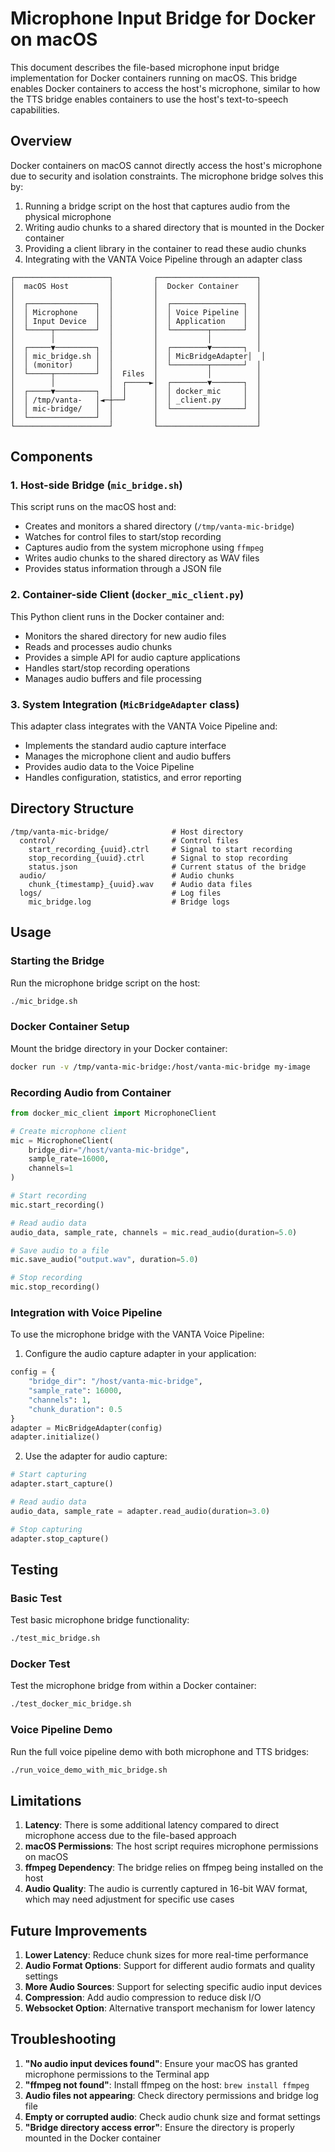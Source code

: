 # Microphone Input Bridge for Docker on macOS

This document describes the file-based microphone input bridge implementation for Docker containers running on macOS. This bridge enables Docker containers to access the host's microphone, similar to how the TTS bridge enables containers to use the host's text-to-speech capabilities.

## Overview

Docker containers on macOS cannot directly access the host's microphone due to security and isolation constraints. The microphone bridge solves this by:

1. Running a bridge script on the host that captures audio from the physical microphone
2. Writing audio chunks to a shared directory that is mounted in the Docker container
3. Providing a client library in the container to read these audio chunks
4. Integrating with the VANTA Voice Pipeline through an adapter class

```
┌─────────────────────┐         ┌──────────────────────┐
│  macOS Host         │         │  Docker Container    │
│                     │         │                      │
│  ┌───────────────┐  │         │  ┌────────────────┐  │
│  │ Microphone    │  │         │  │ Voice Pipeline │  │
│  │ Input Device  │  │         │  │ Application    │  │
│  └─────┬─────────┘  │         │  └────────┬───────┘  │
│        │            │         │           │          │
│  ┌─────▼─────────┐  │         │  ┌────────▼───────┐  │
│  │ mic_bridge.sh │  │         │  │ MicBridgeAdapter│  │
│  │ (monitor)     │  │         │  └────────┬───────┘  │
│  └─────┬─────────┘  │  Files  │           │          │
│        │            │  ┌─────►│  ┌────────▼───────┐  │
│  ┌─────▼─────────┐  │  │      │  │ docker_mic     │  │
│  │ /tmp/vanta-   │◄─┼──┘      │  │ _client.py     │  │
│  │ mic-bridge/   │  │         │  └────────────────┘  │
│  └───────────────┘  │         │                      │
└─────────────────────┘         └──────────────────────┘
```

## Components

### 1. Host-side Bridge (`mic_bridge.sh`)

This script runs on the macOS host and:
- Creates and monitors a shared directory (`/tmp/vanta-mic-bridge`)
- Watches for control files to start/stop recording
- Captures audio from the system microphone using `ffmpeg`
- Writes audio chunks to the shared directory as WAV files
- Provides status information through a JSON file

### 2. Container-side Client (`docker_mic_client.py`)

This Python client runs in the Docker container and:
- Monitors the shared directory for new audio files
- Reads and processes audio chunks
- Provides a simple API for audio capture applications
- Handles start/stop recording operations
- Manages audio buffers and file processing

### 3. System Integration (`MicBridgeAdapter` class)

This adapter class integrates with the VANTA Voice Pipeline and:
- Implements the standard audio capture interface
- Manages the microphone client and audio buffers
- Provides audio data to the Voice Pipeline
- Handles configuration, statistics, and error reporting

## Directory Structure

```
/tmp/vanta-mic-bridge/              # Host directory
  control/                          # Control files
    start_recording_{uuid}.ctrl     # Signal to start recording
    stop_recording_{uuid}.ctrl      # Signal to stop recording
    status.json                     # Current status of the bridge
  audio/                            # Audio chunks
    chunk_{timestamp}_{uuid}.wav    # Audio data files
  logs/                             # Log files
    mic_bridge.log                  # Bridge logs
```

## Usage

### Starting the Bridge

Run the microphone bridge script on the host:

```bash
./mic_bridge.sh
```

### Docker Container Setup

Mount the bridge directory in your Docker container:

```bash
docker run -v /tmp/vanta-mic-bridge:/host/vanta-mic-bridge my-image
```

### Recording Audio from Container

```python
from docker_mic_client import MicrophoneClient

# Create microphone client
mic = MicrophoneClient(
    bridge_dir="/host/vanta-mic-bridge",
    sample_rate=16000,
    channels=1
)

# Start recording
mic.start_recording()

# Read audio data
audio_data, sample_rate, channels = mic.read_audio(duration=5.0)

# Save audio to a file
mic.save_audio("output.wav", duration=5.0)

# Stop recording
mic.stop_recording()
```

### Integration with Voice Pipeline

To use the microphone bridge with the VANTA Voice Pipeline:

1. Configure the audio capture adapter in your application:

```python
config = {
    "bridge_dir": "/host/vanta-mic-bridge",
    "sample_rate": 16000,
    "channels": 1,
    "chunk_duration": 0.5
}
adapter = MicBridgeAdapter(config)
adapter.initialize()
```

2. Use the adapter for audio capture:

```python
# Start capturing
adapter.start_capture()

# Read audio data
audio_data, sample_rate = adapter.read_audio(duration=3.0)

# Stop capturing
adapter.stop_capture()
```

## Testing

### Basic Test

Test basic microphone bridge functionality:

```bash
./test_mic_bridge.sh
```

### Docker Test

Test the microphone bridge from within a Docker container:

```bash
./test_docker_mic_bridge.sh
```

### Voice Pipeline Demo

Run the full voice pipeline demo with both microphone and TTS bridges:

```bash
./run_voice_demo_with_mic_bridge.sh
```

## Limitations

1. **Latency**: There is some additional latency compared to direct microphone access due to the file-based approach
2. **macOS Permissions**: The host script requires microphone permissions on macOS
3. **ffmpeg Dependency**: The bridge relies on ffmpeg being installed on the host
4. **Audio Quality**: The audio is currently captured in 16-bit WAV format, which may need adjustment for specific use cases

## Future Improvements

1. **Lower Latency**: Reduce chunk sizes for more real-time performance
2. **Audio Format Options**: Support for different audio formats and quality settings
3. **More Audio Sources**: Support for selecting specific audio input devices
4. **Compression**: Add audio compression to reduce disk I/O
5. **Websocket Option**: Alternative transport mechanism for lower latency

## Troubleshooting

1. **"No audio input devices found"**: Ensure your macOS has granted microphone permissions to the Terminal app
2. **"ffmpeg not found"**: Install ffmpeg on the host: `brew install ffmpeg`
3. **Audio files not appearing**: Check directory permissions and bridge log file
4. **Empty or corrupted audio**: Check audio chunk size and format settings
5. **"Bridge directory access error"**: Ensure the directory is properly mounted in the Docker container